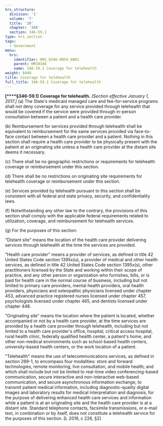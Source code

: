 ```yaml
---
hrs_structure:
  division: '1'
  volume: '7'
  title: '20'
  chapter: '346'
  section: 346-59.1
type: hrs_section
tags:
  - Government
menu:
  hrs:
    identifier: HRS_0346-0059_0001
    parent: HRS0346
    name: 346-59.1 Coverage for telehealth
weight: 8440
title: Coverage for telehealth
full_title: 346-59.1 Coverage for telehealth
---
```

**[****§346-59.1]** **Coverage for telehealth.** _[Section effective January 1, 2017.]_ (a) The State's medicaid managed care and fee-for-service programs shall not deny coverage for any service provided through telehealth that would be covered if the service were provided through in-person consultation between a patient and a health care provider.

(b) Reimbursement for services provided through telehealth shall be equivalent to reimbursement for the same services provided via face-to-face contact between a health care provider and a patient. Nothing in this section shall require a health care provider to be physically present with the patient at an originating site unless a health care provider at the distant site deems it necessary.

(c) There shall be no geographic restrictions or requirements for telehealth coverage or reimbursement under this section.

(d) There shall be no restrictions on originating site requirements for telehealth coverage or reimbursement under this section.

(e) Services provided by telehealth pursuant to this section shall be consistent with all federal and state privacy, security, and confidentiality laws.

(f) Notwithstanding any other law to the contrary, the provisions of this section shall comply with the applicable federal requirements related to utilization, coverage, and reimbursement for telehealth services.

(g) For the purposes of this section:

"Distant site" means the location of the health care provider delivering services through telehealth at the time the services are provided.

"Health care provider" means a provider of services, as defined in title 42 United States Code section 1395x(u), a provider of medical and other health services, as defined in title 42 United States Code section 1395x(s), other practitioners licensed by the State and working within their scope of practice, and any other person or organization who furnishes, bills, or is paid for health care in the normal course of business, including but not limited to primary care providers, mental health providers, oral health providers, physicians and osteopathic physicians licensed under chapter 453, advanced practice registered nurses licensed under chapter 457, psychologists licensed under chapter 465, and dentists licensed under chapter 448.

"Originating site" means the location where the patient is located, whether accompanied or not by a health care provider, at the time services are provided by a health care provider through telehealth, including but not limited to a health care provider's office, hospital, critical access hospital, rural health clinic, federally qualified health center, a patient's home, and other non-medical environments such as school-based health centers, university-based health centers, or the work location of a patient.

"Telehealth" means the use of telecommunications services, as defined in section 269-1, to encompass four modalities: store and forward technologies, remote monitoring, live consultation, and mobile health; and which shall include but not be limited to real-time video conferencing-based communication, secure interactive and non-interactive web-based communication, and secure asynchronous information exchange, to transmit patient medical information, including diagnostic-quality digital images and laboratory results for medical interpretation and diagnosis, for the purpose of delivering enhanced health care services and information while a patient is at an originating site and the health care provider is at a distant site. Standard telephone contacts, facsimile transmissions, or e-mail text, in combination or by itself, does not constitute a telehealth service for the purposes of this section. [L 2016, c 226, §2]